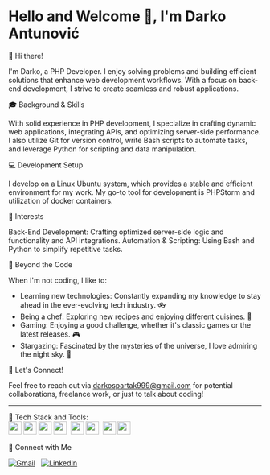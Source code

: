 # Hello and Welcome 👋, I'm Darko Antunović

👋 Hi there!

I'm Darko, a PHP Developer. I enjoy solving problems and building efficient solutions that enhance web development workflows. With a focus on back-end development, I strive to create seamless and robust applications.

🎓 Background & Skills

With solid experience in PHP development, I specialize in crafting dynamic web applications, integrating APIs, and optimizing server-side performance. I also utilize Git for version control, write Bash scripts to automate tasks, and leverage Python for scripting and data manipulation.

💻 Development Setup

I develop on a Linux Ubuntu system, which provides a stable and efficient environment for my work. My go-to tool for development is PHPStorm and utilization of docker containers.

🌟 Interests

Back-End Development: Crafting optimized server-side logic and functionality and API integrations.
Automation & Scripting: Using Bash and Python to simplify repetitive tasks. <br />

🚀 Beyond the Code

When I'm not coding, I like to:

* Learning new technologies: Constantly expanding my knowledge to stay ahead in the ever-evolving tech industry. 👓
* Being a chef: Exploring new recipes and enjoying different cuisines. 🥣
* Gaming: Enjoying a good challenge, whether it's classic games or the latest releases. 🎮
* Stargazing: Fascinated by the mysteries of the universe, I love admiring the night sky. 🌃

📩 Let's Connect!

Feel free to reach out via darkospartak999@gmail.com for potential collaborations, freelance work, or just to talk about coding!

<hr />
📡 Tech Stack and Tools:
<div>
<img src="https://img.shields.io/badge/-PHP-21212b?logo=php" height="26">
<img src="https://img.shields.io/badge/-Python-21212b?logo=python" height="26">
<img src="https://img.shields.io/badge/-Git-21212b?logo=git" height="26">
<img src="https://img.shields.io/badge/-Bash-21212b?logo=gnu-bash" height="26"> 
<img src="https://img.shields.io/badge/-MySQL-21212b?logo=mysql" height="26">
<img src="https://img.shields.io/badge/-PostgreSQL-21212b?logo=postgresql" height="26"> 
<img src="https://img.shields.io/badge/-Linux-21212b?logo=linux" height="26">
<img src="https://img.shields.io/badge/-Docker-21212b?logo=docker" height="26"> 
</div>

🤙 Connect with Me
<p align="left"> <a target="_blank" href="mailto:darkospartak999@gmail.com"><img src="https://img.shields.io/badge/Gmail-darkospartak999@gmail.com-D14836?style=flat-square&logo=Gmail&logoColor=white" alt="Gmail"></a>&nbsp;&nbsp; <a target="_blank" href="https://www.linkedin.com/in/darko-antunovic-267966202/"><img src="https://img.shields.io/badge/LinkedIn-Darko%20Antunovic-0077B5?style=flat-square&logo=Linkedin&logoColor=white" alt="LinkedIn"></a>&nbsp;&nbsp; </p>
